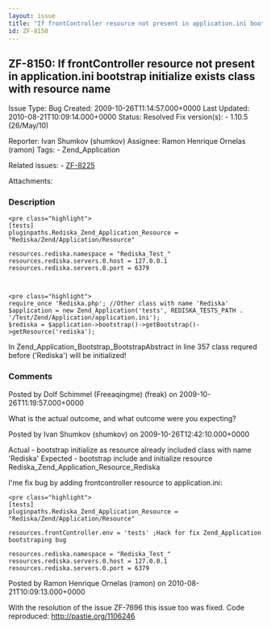 ```yaml
---
layout: issue
title: "If frontController resource not present in application.ini bootstrap initialize exists class with resource name"
id: ZF-8150
---
```


ZF-8150: If frontController resource not present in application.ini bootstrap initialize exists class with resource name
------------------------------------------------------------------------------------------------------------------------

 Issue Type: Bug Created: 2009-10-26T11:14:57.000+0000 Last Updated: 2010-08-21T10:09:14.000+0000 Status: Resolved Fix version(s): - 1.10.5 (26/May/10)
 
 Reporter:  Ivan Shumkov (shumkov)  Assignee:  Ramon Henrique Ornelas (ramon)  Tags: - Zend\_Application
 
 Related issues: - [ZF-8225](/issues/browse/ZF-8225)
 
 Attachments: 
### Description

 
    <pre class="highlight">
    [tests]
    pluginpaths.Rediska_Zend_Application_Resource = "Rediska/Zend/Application/Resource"
    
    resources.rediska.namespace = "Rediska_Test_"
    resources.rediska.servers.0.host = 127.0.0.1
    resources.rediska.servers.0.port = 6379


 
    <pre class="highlight">
    require_once 'Rediska.php'; //Other class with name 'Rediska'
    $application = new Zend_Application('tests', REDISKA_TESTS_PATH . '/Test/Zend/Application/application.ini');
    $rediska = $application->bootstrap()->getBootstrap()->getResource('rediska');


In Zend\_Application\_Bootstrap\_BootstrapAbstract in line 357 class requred before ('Rediska') will be initialized!

 

 

### Comments

Posted by Dolf Schimmel (Freeaqingme) (freak) on 2009-10-26T11:19:57.000+0000

What is the actual outcome, and what outcome were you expecting?

 

 

Posted by Ivan Shumkov (shumkov) on 2009-10-26T12:42:10.000+0000

Actual - bootstrap initialize as resource already included class with name 'Rediska' Expected - bootstrap include and initialize resource Rediska\_Zend\_Application\_Resource\_Rediska

I'me fix bug by adding frontcontroller resource to application.ini:

 
    <pre class="highlight">
    [tests]
    pluginpaths.Rediska_Zend_Application_Resource = "Rediska/Zend/Application/Resource"
    
    resources.frontController.env = 'tests' ;Hack for fix Zend_Application bootstraping bug
    
    resources.rediska.namespace = "Rediska_Test_"
    resources.rediska.servers.0.host = 127.0.0.1
    resources.rediska.servers.0.port = 6379


 

 

Posted by Ramon Henrique Ornelas (ramon) on 2010-08-21T10:09:13.000+0000

With the resolution of the issue ZF-7696 this issue too was fixed. Code reproduced: <http://pastie.org/1106246>

 

 
